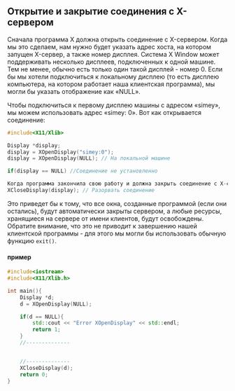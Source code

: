 ## Открытие и закрытие соединения с X-сервером

Сначала программа X должна открыть соединение с X-сервером. Когда мы это сделаем, нам нужно будет указать адрес хоста, на котором запущен X-сервер, а также номер дисплея. Система X Window может поддерживать несколько дисплеев, подключенных к одной машине. Тем не менее, обычно есть только один такой дисплей - номер 0. Если бы мы хотели подключиться к локальному дисплею (то есть дисплею компьютера, на котором работает наша клиентская программа), мы могли бы указать отображение как «NULL». 

Чтобы подключиться к первому дисплею машины с адресом «simey», мы можем использовать адрес «simey: 0». Вот как открывается соединение:
```C++
#include<X11/Xlib>

Display *display;
display = XOpenDisplay("simey:0");
display = XOpenDisplay(NULL); // На локальной машине

if(display == NULL) //Соединение не установленно

Когда программа закончила свою работу и должна закрыть соединение с X-сервером, она делает:
XCloseDisplay(display); // Разорвать соединение
```

Это приведет бы к тому, что все окна, созданные программой (если они остались), будут автоматически закрыты сервером, а любые ресурсы, хранящиеся на сервере от имени клиентов, будут освобождены. Обратите внимание, что это не приводит к завершению нашей клиентской программы - для этого мы могли бы использовать обычную функцию `exit()`.

#### пример
```c++
#include<iostream>
#include<X11/Xlib.h>

int main(){
    Display *d;
    d = XOpenDisplay(NULL);

    if(d == NULL){
        std::cout << "Error XOpenDisplay" << std::endl;
        return 1;
    }
    //--------------


    //--------------
    XCloseDisplay(d);
    return 0;
}
```
